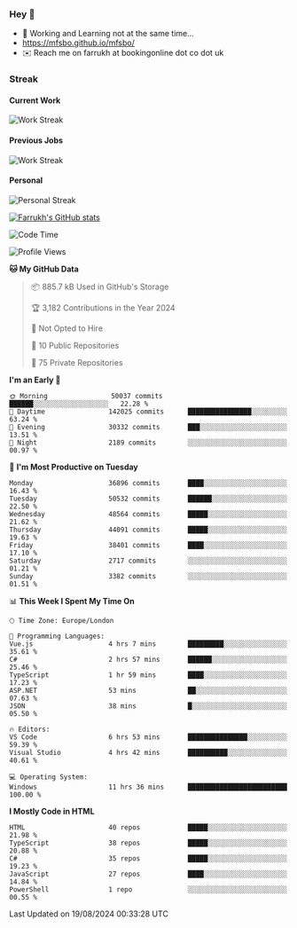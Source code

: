 ### Hey 👋

- 🏃 Working and Learning not at the same time...
- https://mfsbo.github.io/mfsbo/
- ✉️ Reach me on farrukh at bookingonline dot co dot uk

### Streak
#### Current Work
![Work Streak](https://streak-stats.demolab.com/?user=mfsbo)
#### Previous Jobs
![Work Streak](https://streak-stats.demolab.com/?user=farrukhcw)
#### Personal
![Personal Streak](https://streak-stats.demolab.com/?user=farrukhsubhani)

[![Farrukh's GitHub stats](https://github-readme-stats.vercel.app/api?username=mfsbo&hide=stars&count_private=true)](https://github.com/mfsbo/)

<!--START_SECTION:waka-->
![Code Time](http://img.shields.io/badge/Code%20Time-701%20hrs%207%20mins-blue)

![Profile Views](http://img.shields.io/badge/Profile%20Views-0-blue)

**🐱 My GitHub Data** 

> 📦 885.7 kB Used in GitHub's Storage 
 > 
> 🏆 3,182 Contributions in the Year 2024
 > 
> 🚫 Not Opted to Hire
 > 
> 📜 10 Public Repositories 
 > 
> 🔑 75 Private Repositories 
 > 
**I'm an Early 🐤** 

```text
🌞 Morning                50037 commits       ██████░░░░░░░░░░░░░░░░░░░   22.28 % 
🌆 Daytime                142025 commits      ████████████████░░░░░░░░░   63.24 % 
🌃 Evening                30332 commits       ███░░░░░░░░░░░░░░░░░░░░░░   13.51 % 
🌙 Night                  2189 commits        ░░░░░░░░░░░░░░░░░░░░░░░░░   00.97 % 
```
📅 **I'm Most Productive on Tuesday** 

```text
Monday                   36896 commits       ████░░░░░░░░░░░░░░░░░░░░░   16.43 % 
Tuesday                  50532 commits       ██████░░░░░░░░░░░░░░░░░░░   22.50 % 
Wednesday                48564 commits       █████░░░░░░░░░░░░░░░░░░░░   21.62 % 
Thursday                 44091 commits       █████░░░░░░░░░░░░░░░░░░░░   19.63 % 
Friday                   38401 commits       ████░░░░░░░░░░░░░░░░░░░░░   17.10 % 
Saturday                 2717 commits        ░░░░░░░░░░░░░░░░░░░░░░░░░   01.21 % 
Sunday                   3382 commits        ░░░░░░░░░░░░░░░░░░░░░░░░░   01.51 % 
```


📊 **This Week I Spent My Time On** 

```text
🕑︎ Time Zone: Europe/London

💬 Programming Languages: 
Vue.js                   4 hrs 7 mins        █████████░░░░░░░░░░░░░░░░   35.61 % 
C#                       2 hrs 57 mins       ██████░░░░░░░░░░░░░░░░░░░   25.46 % 
TypeScript               1 hr 59 mins        ████░░░░░░░░░░░░░░░░░░░░░   17.23 % 
ASP.NET                  53 mins             ██░░░░░░░░░░░░░░░░░░░░░░░   07.63 % 
JSON                     38 mins             █░░░░░░░░░░░░░░░░░░░░░░░░   05.50 % 

🔥 Editors: 
VS Code                  6 hrs 53 mins       ███████████████░░░░░░░░░░   59.39 % 
Visual Studio            4 hrs 42 mins       ██████████░░░░░░░░░░░░░░░   40.61 % 

💻 Operating System: 
Windows                  11 hrs 36 mins      █████████████████████████   100.00 % 
```

**I Mostly Code in HTML** 

```text
HTML                     40 repos            █████░░░░░░░░░░░░░░░░░░░░   21.98 % 
TypeScript               38 repos            █████░░░░░░░░░░░░░░░░░░░░   20.88 % 
C#                       35 repos            █████░░░░░░░░░░░░░░░░░░░░   19.23 % 
JavaScript               27 repos            ████░░░░░░░░░░░░░░░░░░░░░   14.84 % 
PowerShell               1 repo              ░░░░░░░░░░░░░░░░░░░░░░░░░   00.55 % 
```




 Last Updated on 19/08/2024 00:33:28 UTC
<!--END_SECTION:waka-->
<!--
**mfsbo/mfsbo** is a ✨ _special_ ✨ repository because its `README.md` (this file) appears on your GitHub profile.

Here are some ideas to get you started:

- 🔭 I’m currently working on ...
- 🌱 I’m currently learning ...
- 👯 I’m looking to collaborate on ...
- 🤔 I’m looking for help with ...
- 💬 Ask me about ...
- 📫 How to reach me: ...
- 😄 Pronouns: ...
- ⚡ Fun fact: ...
-->

